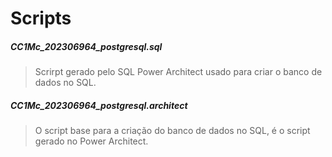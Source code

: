 # Scripts
##### CC1Mc_202306964_postgresql.sql
> Scrirpt gerado pelo SQL Power Architect usado para criar o banco de dados no SQL.
##### CC1Mc_202306964_postgresql.architect
> O script base para a criação do banco de dados no SQL, é o script gerado no Power Architect.
